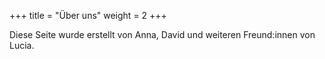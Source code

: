 +++
title = "Über uns"
weight = 2
+++

Diese Seite wurde erstellt von Anna, David und weiteren Freund:innen von Lucia.
